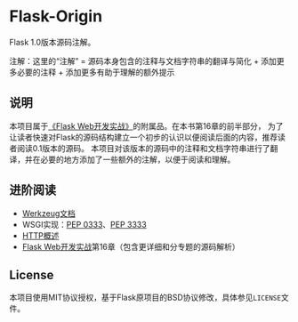 # Flask-Origin

Flask 1.0版本源码注解。

注解：这里的“注解” = 源码本身包含的注释与文档字符串的翻译与简化 + 添加更多必要的注释 + 添加更多有助于理解的额外提示

## 说明

本项目属于[《Flask Web开发实战》](http://helloflask.com/book)的附属品。在本书第16章的前半部分，
为了让读者快速对Flask的源码结构建立一个初步的认识以便阅读后面的内容，推荐读者阅读0.1版本的源码。
本项目对该版本的源码中的注释和文档字符串进行了翻译，并在必要的地方添加了一些额外的注解，以便于阅读和理解。

## 进阶阅读

* [Werkzeug文档](http://werkzeug.pocoo.org/docs/)
* WSGI实现：[PEP 0333](https://www.python.org/dev/peps/pep-0333/)、[PEP 3333](https://www.python.org/dev/peps/pep-3333/)
* [HTTP概述](https://developer.mozilla.org/zh-CN/docs/Web/HTTP/Overview)
* [Flask Web开发实战](http://helloflask.com/book)第16章（包含更详细和分专题的源码解析）

## License

本项目使用MIT协议授权，基于Flask原项目的BSD协议修改，具体参见`LICENSE`文件。
